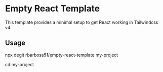 # Empty React Template

This template provides a minimal setup to get React working in Tailwindcss v4

## Usage

npx degit rbarbosa51/empty-react-template my-project

cd my-project
